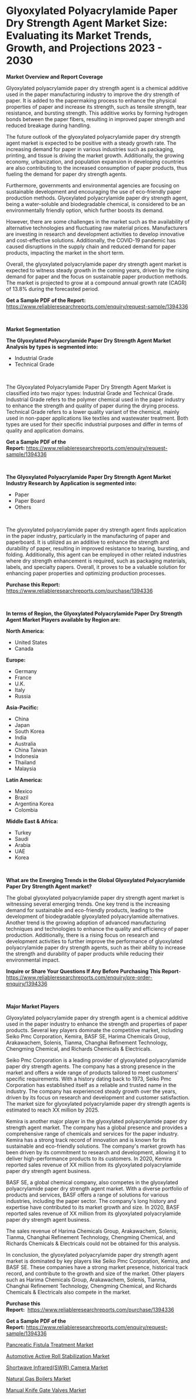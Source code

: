 <p><h1>Glyoxylated Polyacrylamide Paper Dry Strength Agent Market Size: Evaluating its Market Trends, Growth, and Projections 2023 - 2030</h1></p><p><strong>Market Overview and Report Coverage</strong></p>
<p><p>Glyoxylated polyacrylamide paper dry strength agent is a chemical additive used in the paper manufacturing industry to improve the dry strength of paper. It is added to the papermaking process to enhance the physical properties of paper and increase its strength, such as tensile strength, tear resistance, and bursting strength. This additive works by forming hydrogen bonds between the paper fibers, resulting in improved paper strength and reduced breakage during handling.</p><p>The future outlook of the glyoxylated polyacrylamide paper dry strength agent market is expected to be positive with a steady growth rate. The increasing demand for paper in various industries such as packaging, printing, and tissue is driving the market growth. Additionally, the growing economy, urbanization, and population expansion in developing countries are also contributing to the increased consumption of paper products, thus fueling the demand for paper dry strength agents.</p><p>Furthermore, governments and environmental agencies are focusing on sustainable development and encouraging the use of eco-friendly paper production methods. Glyoxylated polyacrylamide paper dry strength agent, being a water-soluble and biodegradable chemical, is considered to be an environmentally friendly option, which further boosts its demand.</p><p>However, there are some challenges in the market such as the availability of alternative technologies and fluctuating raw material prices. Manufacturers are investing in research and development activities to develop innovative and cost-effective solutions. Additionally, the COVID-19 pandemic has caused disruptions in the supply chain and reduced demand for paper products, impacting the market in the short term.</p><p>Overall, the glyoxylated polyacrylamide paper dry strength agent market is expected to witness steady growth in the coming years, driven by the rising demand for paper and the focus on sustainable paper production methods. The market is projected to grow at a compound annual growth rate (CAGR) of 13.8% during the forecasted period.</p></p>
<p><strong>Get a Sample PDF of the Report:</strong> <a href="https://www.reliableresearchreports.com/enquiry/request-sample/1394336">https://www.reliableresearchreports.com/enquiry/request-sample/1394336</a></p>
<p>&nbsp;</p>
<p><strong>Market Segmentation</strong></p>
<p><strong>The Glyoxylated Polyacrylamide Paper Dry Strength Agent Market Analysis by types is segmented into:</strong></p>
<p><ul><li>Industrial Grade</li><li>Technical Grade</li></ul></p>
<p>&nbsp;</p>
<p><p>The Glyoxylated Polyacrylamide Paper Dry Strength Agent Market is classified into two major types: Industrial Grade and Technical Grade. Industrial Grade refers to the polymer chemical used in the paper industry to enhance the strength and quality of paper during the drying process. Technical Grade refers to a lower quality variant of the chemical, mainly used in non-paper applications like textiles and wastewater treatment. Both types are used for their specific industrial purposes and differ in terms of quality and application domains.</p></p>
<p><strong>Get a Sample PDF of the Report:</strong>&nbsp;<a href="https://www.reliableresearchreports.com/enquiry/request-sample/1394336">https://www.reliableresearchreports.com/enquiry/request-sample/1394336</a></p>
<p>&nbsp;</p>
<p><strong>The Glyoxylated Polyacrylamide Paper Dry Strength Agent Market Industry Research by Application is segmented into:</strong></p>
<p><ul><li>Paper</li><li>Paper Board</li><li>Others</li></ul></p>
<p>&nbsp;</p>
<p><p>The glyoxylated polyacrylamide paper dry strength agent finds application in the paper industry, particularly in the manufacturing of paper and paperboard. It is utilized as an additive to enhance the strength and durability of paper, resulting in improved resistance to tearing, bursting, and folding. Additionally, this agent can be employed in other related industries where dry strength enhancement is required, such as packaging materials, labels, and specialty papers. Overall, it proves to be a valuable solution for enhancing paper properties and optimizing production processes.</p></p>
<p><strong>Purchase this Report:</strong>&nbsp; <a href="https://www.reliableresearchreports.com/purchase/1394336">https://www.reliableresearchreports.com/purchase/1394336</a></p>
<p>&nbsp;</p>
<p><strong>In terms of Region, the Glyoxylated Polyacrylamide Paper Dry Strength Agent Market Players available by Region are:</strong></p>
<p>
    <p> <strong> North America: </strong>
        <ul>
            <li>United States</li>
            <li>Canada</li>
        </ul>
        </p> 
    <p> <strong> Europe: </strong>
        <ul>
            <li>Germany</li>
            <li>France</li>
            <li>U.K.</li>
            <li>Italy</li>
            <li>Russia</li>
        </ul>
        </p> 
    <p> <strong> Asia-Pacific: </strong>
        <ul>
            <li>China</li>
            <li>Japan</li>
            <li>South Korea</li>
            <li>India</li>
            <li>Australia</li>
            <li>China Taiwan</li>
            <li>Indonesia</li>
            <li>Thailand</li>
            <li>Malaysia</li>
        </ul>
        </p> 
    <p> <strong> Latin America: </strong>
        <ul>
            <li>Mexico</li>
            <li>Brazil</li>
            <li>Argentina Korea</li>
            <li>Colombia</li>
        </ul>
        </p> 
    <p> <strong> Middle East & Africa: </strong>
        <ul>
            <li>Turkey</li>
            <li>Saudi</li>
            <li>Arabia</li>
            <li>UAE</li>
            <li>Korea</li>
        </ul>
    </p>
    </p>
<p>&nbsp;</p>
<p><strong>What are the Emerging Trends in the Global Glyoxylated Polyacrylamide Paper Dry Strength Agent market?</strong></p>
<p><p>The global glyoxylated polyacrylamide paper dry strength agent market is witnessing several emerging trends. One key trend is the increasing demand for sustainable and eco-friendly products, leading to the development of biodegradable glyoxylated polyacrylamide alternatives. Another trend is the growing adoption of advanced manufacturing techniques and technologies to enhance the quality and efficiency of paper production. Additionally, there is a rising focus on research and development activities to further improve the performance of glyoxylated polyacrylamide paper dry strength agents, such as their ability to increase the strength and durability of paper products while reducing their environmental impact.</p></p>
<p><strong>Inquire or Share Your Questions If Any Before Purchasing This Report</strong>- <a href="https://www.reliableresearchreports.com/enquiry/pre-order-enquiry/1394336">https://www.reliableresearchreports.com/enquiry/pre-order-enquiry/1394336</a></p>
<p>&nbsp;</p>
<p><strong>Major Market Players</strong></p>
<p><p>Glyoxylated polyacrylamide paper dry strength agent is a chemical additive used in the paper industry to enhance the strength and properties of paper products. Several key players dominate the competitive market, including Seiko Pmc Corporation, Kemira, BASF SE, Harima Chemicals Group, Arakawachem, Solenis, Tianma, Changhai Refinement Technology, Chengming Chemical, and Richards Chemicals & Electricals.</p><p>Seiko Pmc Corporation is a leading provider of glyoxylated polyacrylamide paper dry strength agents. The company has a strong presence in the market and offers a wide range of products tailored to meet customers' specific requirements. With a history dating back to 1973, Seiko Pmc Corporation has established itself as a reliable and trusted name in the industry. The company has experienced steady growth over the years, driven by its focus on research and development and customer satisfaction. The market size for glyoxylated polyacrylamide paper dry strength agents is estimated to reach XX million by 2025.</p><p>Kemira is another major player in the glyoxylated polyacrylamide paper dry strength agent market. The company has a global presence and provides a comprehensive range of chemicals and services for the paper industry. Kemira has a strong track record of innovation and is known for its sustainable and eco-friendly solutions. The company's market growth has been driven by its commitment to research and development, allowing it to deliver high-performance products to its customers. In 2020, Kemira reported sales revenue of XX million from its glyoxylated polyacrylamide paper dry strength agent business.</p><p>BASF SE, a global chemical company, also competes in the glyoxylated polyacrylamide paper dry strength agent market. With a diverse portfolio of products and services, BASF offers a range of solutions for various industries, including the paper sector. The company's long history and expertise have contributed to its market growth and size. In 2020, BASF reported sales revenue of XX million from its glyoxylated polyacrylamide paper dry strength agent business.</p><p>The sales revenue of Harima Chemicals Group, Arakawachem, Solenis, Tianma, Changhai Refinement Technology, Chengming Chemical, and Richards Chemicals & Electricals could not be obtained for this analysis.</p><p>In conclusion, the glyoxylated polyacrylamide paper dry strength agent market is dominated by key players like Seiko Pmc Corporation, Kemira, and BASF SE. These companies have a strong market presence, historical track record, and contribute to the growth and size of the market. Other players such as Harima Chemicals Group, Arakawachem, Solenis, Tianma, Changhai Refinement Technology, Chengming Chemical, and Richards Chemicals & Electricals also compete in the market.</p></p>
<p><strong>Purchase this Report:</strong>&nbsp;&nbsp;<a href="https://www.reliableresearchreports.com/purchase/1394336">https://www.reliableresearchreports.com/purchase/1394336</a></p>
<p></p>
<p><strong>Get a Sample PDF of the Report:</strong>&nbsp;<a href="https://www.reliableresearchreports.com/enquiry/request-sample/1394336">https://www.reliableresearchreports.com/enquiry/request-sample/1394336</a></p>
<p><p><a href="https://medium.com/@rosejohnson762014/pancreatic-fistula-treatment-market-size-growth-forecast-2023-2030-7ac171b0a11f">Pancreatic Fistula Treatment Market</a></p><p><a href="https://issuu.com/reportprime-2/docs/automotive-active-roll-stabilization-market-size-2?fr=xKAE9_zU1NQ">Automotive Active Roll Stabilization Market</a></p><p><a href="https://github.com/Chiragrp23/Market-Research-Report-List-1/blob/main/shortwave-infraredswir-camera-market.md">Shortwave Infrared(SWIR) Camera Market</a></p><p><a href="https://www.linkedin.com/pulse/natural-gas-boilers-market-size-2023-2030-global-industrial-yii9e/">Natural Gas Boilers Market</a></p><p><a href="https://www.linkedin.com/pulse/manual-knife-gate-valves-market-size-growth-forecast-from-l6pme/">Manual Knife Gate Valves Market</a></p></p>